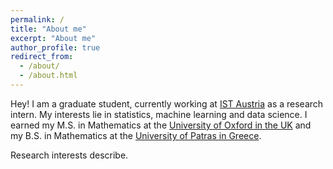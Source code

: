 ```yaml
---
permalink: /
title: "About me"
excerpt: "About me"
author_profile: true
redirect_from: 
  - /about/
  - /about.html
---
```


Hey! I am a graduate student, currently working at [IST Austria](https://ist.ac.at/en/home/) as a research intern. My interests lie in statistics, machine learning and data science. I earned my M.S. in Mathematics at the [University of Oxford in the UK](https://www.maths.ox.ac.uk/) and my B.S. in Mathematics at the [University of Patras in Greece](https://www.upatras.gr/en/).

Research interests describe. 